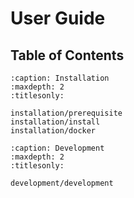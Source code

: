 # User Guide

## Table of Contents
```{toctree}
:caption: Installation
:maxdepth: 2
:titlesonly:

installation/prerequisite
installation/install
installation/docker
```

```{toctree}
:caption: Development
:maxdepth: 2
:titlesonly:

development/development
```